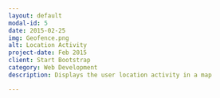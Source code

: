 ```yaml
---
layout: default
modal-id: 5
date: 2015-02-25
img: Geofence.png
alt: Location Activity
project-date: Feb 2015
client: Start Bootstrap
category: Web Development
description: Displays the user location activity in a map

---
```


